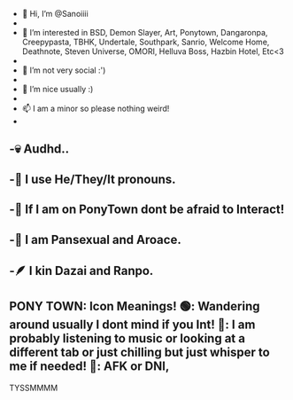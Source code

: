 - 👋 Hi, I’m @Sanoiiii
- 
- 👀 I’m interested in BSD, Demon Slayer, Art, Ponytown, Dangaronpa, Creepypasta, TBHK, Undertale, Southpark, Sanrio, Welcome Home, Deathnote, Steven Universe, OMORI, Helluva Boss, Hazbin Hotel, Etc<3
- 
- 🌱 I’m not very social :')
- 
- 💞️ I’m nice usually :)
- 
- 📫 I am a minor so please nothing weird!
- 
-💀 Audhd..
-
-🌸 I use He/They/It pronouns.
-
-🎀 If I am on PonyTown dont be afraid to Interact!
-
-🌈 I am Pansexual and Aroace.
-
-🪶 I kin Dazai and Ranpo.
-
PONY TOWN: Icon Meanings!
🟢: Wandering around usually I dont mind if you Int!
🌙: I am probably listening to music or looking at a different tab or just chilling but just whisper to me if needed!
🔴: AFK or DNI,
-------------------------------
TYSSMMMM
